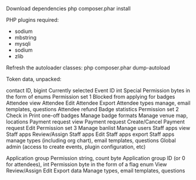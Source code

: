 Download dependencies
 php composer.phar  install

 PHP plugins required:

 - sodium
 - mbstring
 - mysqli
 - sodium
 - zlib

Refresh the autoloader classes:
php composer.phar  dump-autoload


Token data, unpacked:

  contact ID, bigint
  Currently selected Event ID int
  Special Permission bytes in the form of enums
    Permission set 1
      Blocked from applying for badges
      Attendee view
      Attendee Edit
      Attendee Export
      Attendee types manage, email templates, questions
      Attendee refund
      Badge statistics
    Permission set 2
      Check in
      Print one-off badges
      Manage badge formats
      Manage venue map, locations
      Payment request view
      Payment request Create/Cancel
      Payment request Edit
    Permission set 3
      Manage banlist
      Manage users
      Staff apps view
      Staff apps Review/Assign
      Staff apps Edit
      Staff apps export
      Staff apps manage types (including org chart), email templates, questions
      Global admin (access to create events, plugin configuration, etc)

  Application group Permission string, count byte
    Application group ID (or 0 for attendees), int
    Permission byte in the form of a flag enum
      View
      Review/Assign
      Edit
      Export data
      Manage types, email templates, questions
